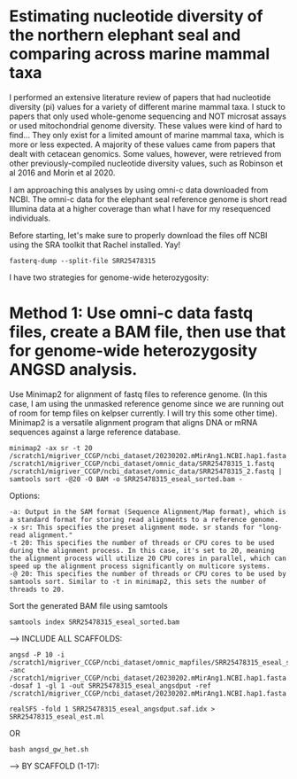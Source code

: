 # Estimating nucleotide diversity of the northern elephant seal and comparing across marine mammal taxa
I performed an extensive literature review of papers that had nucleotide diversity (pi) values for a variety of different marine mammal taxa. I stuck to papers that only used whole-genome sequencing and NOT microsat assays or used mitochondrial genome diversity. These values were kind of hard to find... They only exist for a limited amount of marine mammal taxa, which is more or less expected. A majority of these values came from papers that dealt with cetacean genomics. Some values, however, were retrieved from other previously-compiled nucleotide diversity values, such as Robinson et al 2016 and Morin et al 2020. 

I am approaching this analyses by using omni-c data downloaded from NCBI. The omni-c data for the elephant seal reference genome is short read Illumina data at a higher coverage than what I have for my resequenced individuals. 

Before starting, let's make sure to properly download the files off NCBI using the SRA toolkit that Rachel installed. Yay!
      
    fasterq-dump --split-file SRR25478315

I have two strategies for genome-wide heterozygosity: 

# Method 1: Use omni-c data fastq files, create a BAM file, then use that for genome-wide heterozygosity ANGSD analysis. 
Use Minimap2 for alignment of fastq files to reference genome. (In this case, I am using the unmasked reference genome since we are running out of room for temp files on kelpser currently. I will try this some other time). Minimap2 is a versatile alignment program that aligns DNA or mRNA sequences against a large reference database.

    minimap2 -ax sr -t 20 /scratch1/migriver_CCGP/ncbi_dataset/20230202.mMirAng1.NCBI.hap1.fasta /scratch1/migriver_CCGP/ncbi_dataset/omnic_data/SRR25478315_1.fastq /scratch1/migriver_CCGP/ncbi_dataset/omnic_data/SRR25478315_2.fastq | samtools sort -@20 -O BAM -o SRR25478315_eseal_sorted.bam -

Options:

    -a: Output in the SAM format (Sequence Alignment/Map format), which is a standard format for storing read alignments to a reference genome.
    -x sr: This specifies the preset alignment mode. sr stands for "long-read alignment."
    -t 20: This specifies the number of threads or CPU cores to be used during the alignment process. In this case, it's set to 20, meaning the alignment process will utilize 20 CPU cores in parallel, which can speed up the alignment process significantly on multicore systems.
    -@ 20: This specifies the number of threads or CPU cores to be used by samtools sort. Similar to -t in minimap2, this sets the number of threads to 20.

Sort the generated BAM file using samtools

    samtools index SRR25478315_eseal_sorted.bam

--> INCLUDE ALL SCAFFOLDS: 

    angsd -P 10 -i /scratch1/migriver_CCGP/ncbi_dataset/omnic_mapfiles/SRR25478315_eseal_sorted.bam -anc /scratch1/migriver_CCGP/ncbi_dataset/20230202.mMirAng1.NCBI.hap1.fasta -dosaf 1 -gl 1 -out SRR25478315_eseal_angsdput -ref /scratch1/migriver_CCGP/ncbi_dataset/20230202.mMirAng1.NCBI.hap1.fasta
    
    realSFS -fold 1 SRR25478315_eseal_angsdput.saf.idx > SRR25478315_eseal_est.ml
    
OR

    bash angsd_gw_het.sh
      
--> BY SCAFFOLD (1-17):
